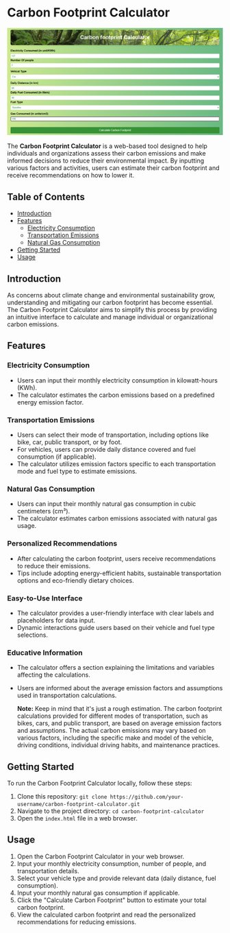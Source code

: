 # Carbon Footprint Calculator

![Carbon Footprint Calculator](images/carbon-footprint.PNG)

The **Carbon Footprint Calculator** is a web-based tool designed to help individuals and organizations assess their carbon emissions and make informed decisions to reduce their environmental impact. By inputting various factors and activities, users can estimate their carbon footprint and receive recommendations on how to lower it.

## Table of Contents

- [Introduction](#introduction)
- [Features](#features)
  - [Electricity Consumption](#electricity-consumption)
  - [Transportation Emissions](#transportation-emissions)
  - [Natural Gas Consumption](#natural-gas-consumption)
- [Getting Started](#getting-started)
- [Usage](#usage)

## Introduction

As concerns about climate change and environmental sustainability grow, understanding and mitigating our carbon footprint has become essential. The Carbon Footprint Calculator aims to simplify this process by providing an intuitive interface to calculate and manage individual or organizational carbon emissions.

## Features

### Electricity Consumption

- Users can input their monthly electricity consumption in kilowatt-hours (KWh).
- The calculator estimates the carbon emissions based on a predefined energy emission factor.

### Transportation Emissions

- Users can select their mode of transportation, including options like bike, car, public transport, or by foot.
- For vehicles, users can provide daily distance covered and fuel consumption (if applicable).
- The calculator utilizes emission factors specific to each transportation mode and fuel type to estimate emissions.

### Natural Gas Consumption

- Users can input their monthly natural gas consumption in cubic centimeters (cm³).
- The calculator estimates carbon emissions associated with natural gas usage.

### Personalized Recommendations

- After calculating the carbon footprint, users receive recommendations to reduce their emissions.
- Tips include adopting energy-efficient habits, sustainable transportation options and eco-friendly dietary choices.

### Easy-to-Use Interface

- The calculator provides a user-friendly interface with clear labels and placeholders for data input.
- Dynamic interactions guide users based on their vehicle and fuel type selections.

### Educative Information

- The calculator offers a section explaining the limitations and variables affecting the calculations.
- Users are informed about the average emission factors and assumptions used in transportation calculations.

  **Note:** Keep in mind that it's just a rough estimation. The carbon footprint calculations provided for different modes of transportation, such as bikes, cars, and public transport, are based on average emission factors and assumptions. The actual carbon emissions may vary based on various factors, including the specific make and model of the vehicle, driving conditions, individual driving habits, and maintenance practices.

## Getting Started

To run the Carbon Footprint Calculator locally, follow these steps:

1. Clone this repository: `git clone https://github.com/your-username/carbon-footprint-calculator.git`
2. Navigate to the project directory: `cd carbon-footprint-calculator`
3. Open the `index.html` file in a web browser.

## Usage

1. Open the Carbon Footprint Calculator in your web browser.
2. Input your monthly electricity consumption, number of people, and transportation details.
3. Select your vehicle type and provide relevant data (daily distance, fuel consumption).
4. Input your monthly natural gas consumption if applicable.
5. Click the "Calculate Carbon Footprint" button to estimate your total carbon footprint.
6. View the calculated carbon footprint and read the personalized recommendations for reducing emissions.
